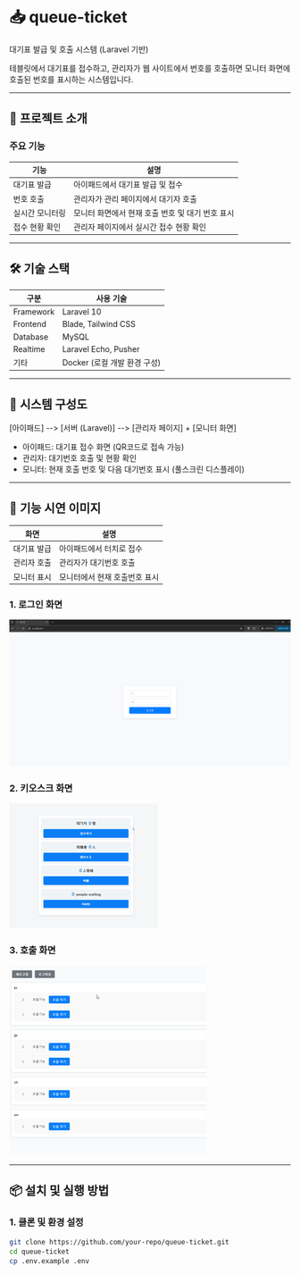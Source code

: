 # 📥 queue-ticket

대기표 발급 및 호출 시스템 (Laravel 기반)

테블릿에서 대기표를 접수하고, 관리자가 웹 사이트에서 번호를 호출하면 모니터 화면에 호출된 번호를 표시하는 시스템입니다.

---

## 📌 프로젝트 소개

### 주요 기능
| 기능 | 설명 |
|---|---|
| 대기표 발급 | 아이패드에서 대기표 발급 및 접수 |
| 번호 호출 | 관리자가 관리 페이지에서 대기자 호출 |
| 실시간 모니터링 | 모니터 화면에서 현재 호출 번호 및 대기 번호 표시 |
| 접수 현황 확인 | 관리자 페이지에서 실시간 접수 현황 확인 |

---

## 🛠️ 기술 스택

| 구분 | 사용 기술 |
|---|---|
| Framework | Laravel 10 |
| Frontend | Blade, Tailwind CSS |
| Database | MySQL |
| Realtime | Laravel Echo, Pusher |
| 기타 | Docker (로컬 개발 환경 구성) |

---

## 📐 시스템 구성도
[아이패드] --> [서버 (Laravel)] --> [관리자 페이지] + [모니터 화면]

- 아이패드: 대기표 접수 화면 (QR코드로 접속 가능)
- 관리자: 대기번호 호출 및 현황 확인
- 모니터: 현재 호출 번호 및 다음 대기번호 표시 (풀스크린 디스플레이)

---

## 📲 기능 시연 이미지

|화면|설명|
|---|---|
|대기표 발급|아이패드에서 터치로 접수|
|관리자 호출|관리자가 대기번호 호출|
|모니터 표시|모니터에서 현재 호출번호 표시|

### 1. 로그인 화면
![로그인 화면](docs/assets/로그인.png)

### 2. 키오스크 화면
![키오스크 화면](docs/assets/images/키오스크.gif)

### 3. 호출 화면
![호출 화면](docs/assets/images/호출.gif)

---

## 📦 설치 및 실행 방법

### 1. 클론 및 환경 설정

```bash
git clone https://github.com/your-repo/queue-ticket.git
cd queue-ticket
cp .env.example .env
```
